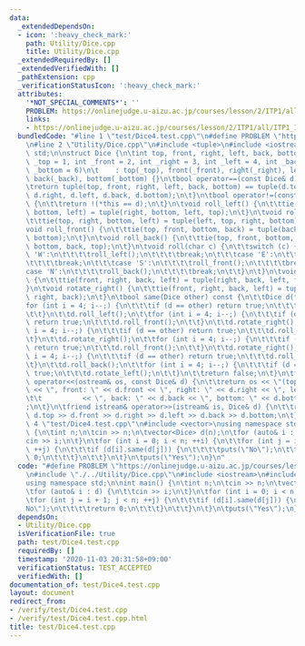 ```yaml
---
data:
  _extendedDependsOn:
  - icon: ':heavy_check_mark:'
    path: Utility/Dice.cpp
    title: Utility/Dice.cpp
  _extendedRequiredBy: []
  _extendedVerifiedWith: []
  _pathExtension: cpp
  _verificationStatusIcon: ':heavy_check_mark:'
  attributes:
    '*NOT_SPECIAL_COMMENTS*': ''
    PROBLEM: https://onlinejudge.u-aizu.ac.jp/courses/lesson/2/ITP1/all/ITP1_11_D
    links:
    - https://onlinejudge.u-aizu.ac.jp/courses/lesson/2/ITP1/all/ITP1_11_D
  bundledCode: "#line 1 \"test/Dice4.test.cpp\"\n#define PROBLEM \"https://onlinejudge.u-aizu.ac.jp/courses/lesson/2/ITP1/all/ITP1_11_D\"\
    \n#line 2 \"Utility/Dice.cpp\"\n#include <tuple>\n#include <iostream>\nusing namespace\
    \ std;\n\nstruct Dice {\n\tint top, front, right, left, back, bottom;\n\tDice(int\
    \ _top = 1, int _front = 2, int _right = 3, int _left = 4, int _back = 5, int\
    \ _bottom = 6)\n\t    : top(_top), front(_front), right(_right), left(_left),\
    \ back(_back), bottom(_bottom) {}\n\tbool operator==(const Dice& d) const {\n\t\
    \treturn tuple(top, front, right, left, back, bottom) == tuple(d.top, d.front,\
    \ d.right, d.left, d.back, d.bottom);\n\t}\n\tbool operator!=(const Dice& d) const\
    \ {\n\t\treturn !(*this == d);\n\t}\n\tvoid roll_left() {\n\t\ttie(top, right,\
    \ bottom, left) = tuple(right, bottom, left, top);\n\t}\n\tvoid roll_right() {\n\
    \t\ttie(top, right, bottom, left) = tuple(left, top, right, bottom);\n\t}\n\t\
    void roll_front() {\n\t\ttie(top, front, bottom, back) = tuple(back, top, front,\
    \ bottom);\n\t}\n\tvoid roll_back() {\n\t\ttie(top, front, bottom, back) = tuple(front,\
    \ bottom, back, top);\n\t}\n\tvoid roll(char c) {\n\t\tswitch (c) {\n\t\t\tcase\
    \ 'W':\n\t\t\t\troll_left();\n\t\t\t\tbreak;\n\t\t\tcase 'E':\n\t\t\t\troll_right();\n\
    \t\t\t\tbreak;\n\t\t\tcase 'S':\n\t\t\t\troll_front();\n\t\t\t\tbreak;\n\t\t\t\
    case 'N':\n\t\t\t\troll_back();\n\t\t\t\tbreak;\n\t\t}\n\t}\n\tvoid rotate_left()\
    \ {\n\t\ttie(front, right, back, left) = tuple(right, back, left, front);\n\t\
    }\n\tvoid rotate_right() {\n\t\ttie(front, right, back, left) = tuple(left, front,\
    \ right, back);\n\t}\n\tbool same(Dice other) const {\n\t\tDice d(*this);\n\t\t\
    for (int i = 4; i--;) {\n\t\t\tif (d == other) return true;\n\t\t\td.rotate_left();\n\
    \t\t}\n\t\td.roll_left();\n\t\tfor (int i = 4; i--;) {\n\t\t\tif (d == other)\
    \ return true;\n\t\t\td.roll_front();\n\t\t}\n\t\td.rotate_right();\n\t\tfor (int\
    \ i = 4; i--;) {\n\t\t\tif (d == other) return true;\n\t\t\td.roll_right();\n\t\
    \t}\n\t\td.rotate_right();\n\t\tfor (int i = 4; i--;) {\n\t\t\tif (d == other)\
    \ return true;\n\t\t\td.roll_front();\n\t\t}\n\t\td.rotate_right();\n\t\tfor (int\
    \ i = 4; i--;) {\n\t\t\tif (d == other) return true;\n\t\t\td.roll_right();\n\t\
    \t}\n\t\td.roll_back();\n\t\tfor (int i = 4; i--;) {\n\t\t\tif (d == other) return\
    \ true;\n\t\t\td.rotate_left();\n\t\t}\n\t\treturn false;\n\t}\n\tfriend ostream&\
    \ operator<<(ostream& os, const Dice& d) {\n\t\treturn os << \"(top: \" << d.top\
    \ << \", front: \" << d.front << \", right: \" << d.right << \", left: \" << d.left\n\
    \t\t          << \", back: \" << d.back << \", bottom: \" << d.bottom << \")\"\
    ;\n\t}\n\tfriend istream& operator>>(istream& is, Dice& d) {\n\t\treturn is >>\
    \ d.top >> d.front >> d.right >> d.left >> d.back >> d.bottom;\n\t}\n};\n#line\
    \ 4 \"test/Dice4.test.cpp\"\n#include <vector>\nusing namespace std;\n\nint main()\
    \ {\n\tint n;\n\tcin >> n;\n\tvector<Dice> d(n);\n\tfor (auto& i : d) {\n\t\t\
    cin >> i;\n\t}\n\tfor (int i = 0; i < n; ++i) {\n\t\tfor (int j = i + 1; j < n;\
    \ ++j) {\n\t\t\tif (d[i].same(d[j])) {\n\t\t\t\tputs(\"No\");\n\t\t\t\treturn\
    \ 0;\n\t\t\t}\n\t\t}\n\t}\n\tputs(\"Yes\");\n}\n"
  code: "#define PROBLEM \"https://onlinejudge.u-aizu.ac.jp/courses/lesson/2/ITP1/all/ITP1_11_D\"\
    \n#include \"./../Utility/Dice.cpp\"\n#include <iostream>\n#include <vector>\n\
    using namespace std;\n\nint main() {\n\tint n;\n\tcin >> n;\n\tvector<Dice> d(n);\n\
    \tfor (auto& i : d) {\n\t\tcin >> i;\n\t}\n\tfor (int i = 0; i < n; ++i) {\n\t\
    \tfor (int j = i + 1; j < n; ++j) {\n\t\t\tif (d[i].same(d[j])) {\n\t\t\t\tputs(\"\
    No\");\n\t\t\t\treturn 0;\n\t\t\t}\n\t\t}\n\t}\n\tputs(\"Yes\");\n}"
  dependsOn:
  - Utility/Dice.cpp
  isVerificationFile: true
  path: test/Dice4.test.cpp
  requiredBy: []
  timestamp: '2020-11-03 20:31:58+09:00'
  verificationStatus: TEST_ACCEPTED
  verifiedWith: []
documentation_of: test/Dice4.test.cpp
layout: document
redirect_from:
- /verify/test/Dice4.test.cpp
- /verify/test/Dice4.test.cpp.html
title: test/Dice4.test.cpp
---
```

